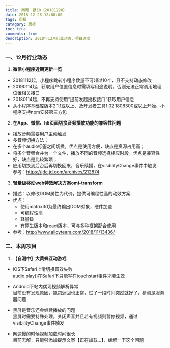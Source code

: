 ```yaml
---
title: 两周一报10（20181228）
date: 2018-12-28 18:00:00
tags: 周报
category: 周报
toc: true
comments: true
description: 2018年12月行业动态，项目进度
---
```

### 一、12月行业动态
1. **微信小程序近期更新一览**  
  - 20181112起，小程序跳转小程序数量不可超过10个，且不支持动态修改   
  - 20190114起，获取用户位置信息时需填写用途说明，否则无法正常调用地理位置相关接口   
  - 20180114起，不再支持使用“提前发起授权接口”获取用户信息  
  - 从小程序基础库版本2.1.1或以上、及开发者工具1.02.1808300或以上开始，小程序支持npm安装第三方包     
     
2. **在App、微信、h5页面切换音频播放功能的兼容性问题**
  - 播放音频需要用户主动触发  
  - 多音频切换方法：  
  - 在多个audio标签之间切换。优点是使用方便，缺点是资源占用高；  
  - 将多个音频合并为一个文件，播放不同的音频选择相应时段。优点是兼容性好，缺点是比较繁琐；  
  - 应用切换到后台后再切换回来，音乐续播，在visiblityChange事件中触发   
  参考：https://jdc.jd.com/archives/212874
    
3. **轻量级移动web特效解决方案omi-transform**   
  - 描述：以修改DOM属性为代价，提供可编程性高的动效方案   
  - 优点：   
    - 使用matrix3d为最终输出DOM对象，硬件加速   
    - 可编程性高   
    - 轻量级   
    - 有原生版本和react版本，可与多种框架配合使用   
  - 参考：http://www.alloyteam.com/2018/11/13436/

 
### 二、本周项目
1. **【自测中】大黄蜂互动游戏**
  - iOS下Safari上滑切换音效失败   
  audio.play()在Safari下只能写在touchstart事件才能生效   
     
  - Android下站内偶现视频解析异常   
  目前没有发现原因，抓包返回也正常，过了一段时间突然就好了，猜测是服务器问题   

  - 黑屏是音乐还会继续播放的问题   
  黑屏时需要特殊处理，关闭声音并且若有视频则暂停视频，通过visibilityChange事件触发   
  
  - 网速慢的时候视频加载时间很长   
  目前无解，只能够添加提示文案【正在加载…】，缓解一下这个问题
